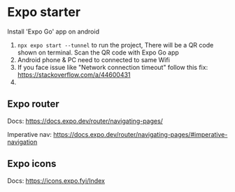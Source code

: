 # Expo starter

Install 'Expo Go' app on android

1. `npx expo start --tunnel` to run the project, There will be a QR code shown on terminal. Scan the QR code with Expo Go app
2. Android phone & PC need to connected to same Wifi
3. If you face issue like "Network connection timeout" follow this fix: https://stackoverflow.com/a/44600431
4. 


## Expo router

Docs: https://docs.expo.dev/router/navigating-pages/

Imperative nav: https://docs.expo.dev/router/navigating-pages/#imperative-navigation

## Expo icons

Docs: https://icons.expo.fyi/Index

